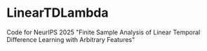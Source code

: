 # LinearTDLambda
Code for NeurIPS 2025 "Finite Sample Analysis of Linear Temporal Difference Learning with Arbitrary Features"
